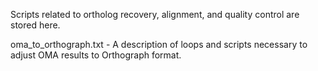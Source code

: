 Scripts related to ortholog recovery, alignment, and quality control are stored here.

oma_to_orthograph.txt - A description of loops and scripts necessary to adjust OMA results to Orthograph format.
